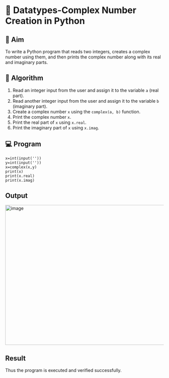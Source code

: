 # 🧮 Datatypes-Complex Number Creation in Python

## 🎯 Aim
To write a Python program that reads two integers, creates a complex number using them, and then prints the complex number along with its real and imaginary parts.

## 🧠 Algorithm
1. Read an integer input from the user and assign it to the variable `a` (real part).
2. Read another integer input from the user and assign it to the variable `b` (imaginary part).
3. Create a complex number `x` using the `complex(a, b)` function.
4. Print the complex number `x`.
5. Print the real part of `x` using `x.real`.
6. Print the imaginary part of `x` using `x.imag`.

## 💻 Program
~~~
x=int(input(''))
y=int(input(''))
x=complex(x,y)
print(x)
print(x.real)
print(x.imag)
~~~
## Output
<img width="890" height="445" alt="image" src="https://github.com/user-attachments/assets/4696a51c-dc5c-4bb8-afb4-4409aed83caa" />

## Result
Thus the program is executed and verified successfully.
